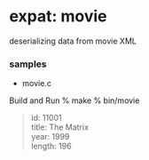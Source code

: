 expat: movie
===============

deserializing data from movie XML  

### samples
- movie.c

Build and Run
% make
% bin/movie  
> id: 11001  
> title: The Matrix  
> year: 1999  
> length: 196  


